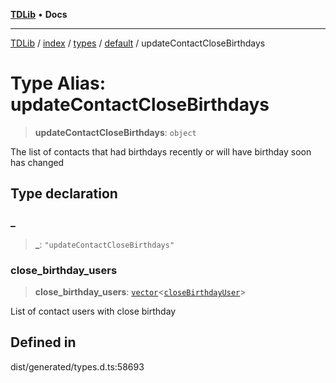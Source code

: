 [**TDLib**](../../../../../../README.md) • **Docs**

***

[TDLib](../../../../../../modules.md) / [index](../../../../../README.md) / [types](../../../README.md) / [default](../README.md) / updateContactCloseBirthdays

# Type Alias: updateContactCloseBirthdays

> **updateContactCloseBirthdays**: `object`

The list of contacts that had birthdays recently or will have birthday soon has changed

## Type declaration

### \_

> **\_**: `"updateContactCloseBirthdays"`

### close\_birthday\_users

> **close\_birthday\_users**: [`vector`](vector.md)\<[`closeBirthdayUser`](closeBirthdayUser.md)\>

List of contact users with close birthday

## Defined in

dist/generated/types.d.ts:58693
